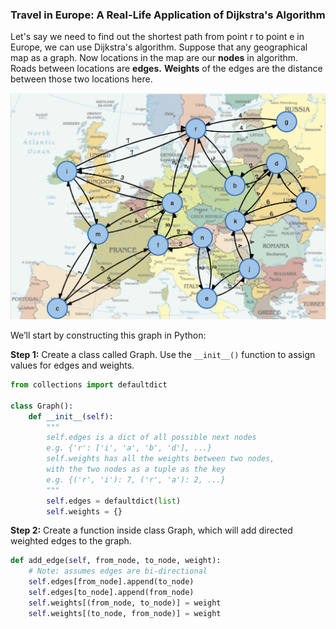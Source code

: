 <!--title={Dijkstra's Algorithm in Python}-->

<!--badges={Algorithms:15,Python:5}-->

<!--concepts={useOfGraphs, realLifeApplication, Dijkstra'sAlgorithm, Dijkstra'sdirected,}-->

### Travel in Europe: A Real-Life Application of Dijkstra's Algorithm

Let's say we need to find out the shortest path from point r to point e in Europe, we can use Dijkstra's algorithm.
Suppose that any geographical map as a graph. Now locations in the map are our **nodes** in algorithm.
Roads between locations are **edges.** **Weights** of the edges are the distance between those two locations here.


<img src="../images/8.jpg" />

We’ll start by constructing this graph in Python:

**Step 1:** Create a class called Graph. Use the `__init__()` function to assign values for edges and weights.

```python
from collections import defaultdict

class Graph():
    def __init__(self):
        """
        self.edges is a dict of all possible next nodes
        e.g. {'r': ['i', 'a', 'b', 'd'], ...}
        self.weights has all the weights between two nodes,
        with the two nodes as a tuple as the key
        e.g. {('r', 'i'): 7, ('r', 'a'): 2, ...}
        """
        self.edges = defaultdict(list)
        self.weights = {}
```

**Step 2:** Create a function inside class Graph, which will add directed weighted edges to the graph.

```python
def add_edge(self, from_node, to_node, weight):
    # Note: assumes edges are bi-directional
    self.edges[from_node].append(to_node)
    self.edges[to_node].append(from_node)
    self.weights[(from_node, to_node)] = weight
    self.weights[(to_node, from_node)] = weight
```
